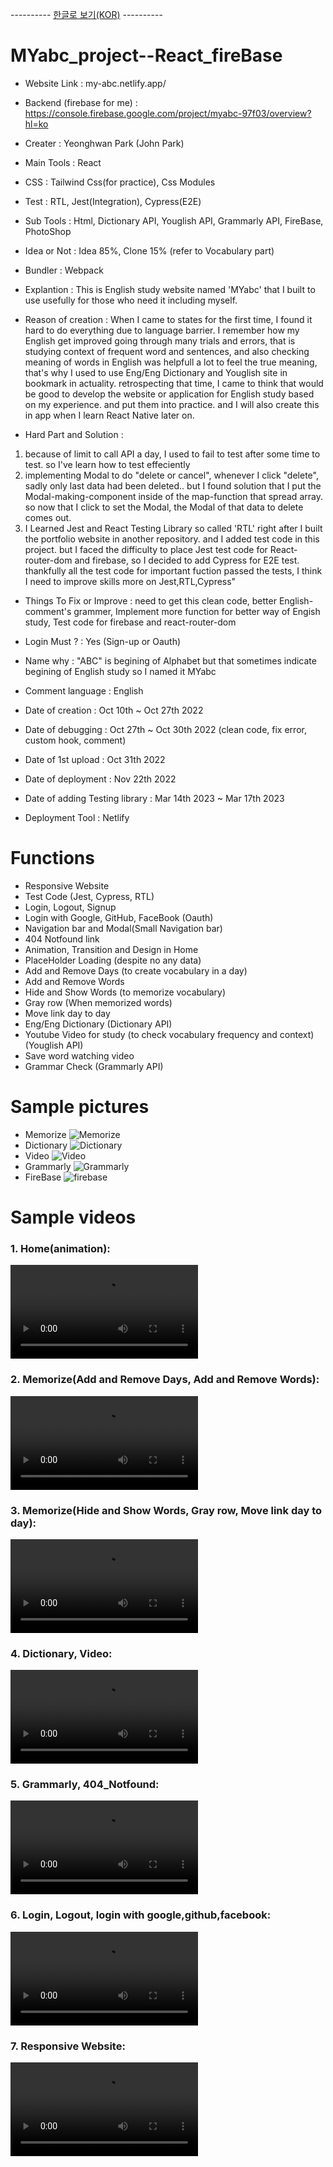 ---------- <a href="README_KOR.md">한글로 보기(KOR)</a> ----------
# MYabc_project--React_fireBase

- Website Link : my-abc.netlify.app/
- Backend (firebase for me) : https://console.firebase.google.com/project/myabc-97f03/overview?hl=ko

- Creater : Yeonghwan Park (John Park)
- Main Tools : React
- CSS : Tailwind Css(for practice), Css Modules
- Test : RTL, Jest(Integration), Cypress(E2E)
- Sub Tools : Html, Dictionary API, Youglish API, Grammarly API, FireBase, PhotoShop
- Idea or Not : Idea 85%, Clone 15% (refer to Vocabulary part)
- Bundler : Webpack
- Explantion :
  This is English study website named 'MYabc' that I built to use usefully for those who need it including myself.
- Reason of creation :
  When I came to states for the first time, I found it hard to do everything due to language barrier.
  I remember how my English get improved going through many trials and errors, that is studying context of frequent word and sentences,
  and also checking meaning of words in English was helpfull a lot to feel the true meaning,
  that's why I used to use Eng/Eng Dictionary and Youglish site in bookmark in actuality.
  retrospecting that time, I came to think that would be good to develop the website or application for English study based on my experience.
  and put them into practice. and I will also create this in app when I learn React Native later on.
  
- Hard Part and Solution :
1. because of limit to call API a day, I used to fail to test after some time to test. so I've learn how to test effeciently
2. implementing Modal to do "delete or cancel", whenever I click "delete", sadly only last data had been deleted.. but I found solution that I put the Modal-making-component inside of the map-function that spread array. so now that I click to set the Modal, the Modal of that data to delete comes out.
3. I Learned Jest and React Testing Library so called 'RTL' right after I built the portfolio website in another repository. and I added test code in this project. but I faced the difficulty to place Jest test code for React-router-dom and firebase, so I decided to add Cypress for E2E test. thankfully all the test code for important fuction passed the tests, I think I need to improve skills more on Jest,RTL,Cypress"

- Things To Fix or Improve : need to get this clean code, better English-comment's grammer, Implement more function for better way of Engish study, Test code for firebase and react-router-dom

- Login Must ? : Yes (Sign-up or Oauth)
- Name why : "ABC" is begining of Alphabet but that sometimes indicate begining of English study so I named it MYabc

- Comment language : English

- Date of creation : Oct 10th ~ Oct 27th 2022
- Date of debugging : Oct 27th ~ Oct 30th 2022 (clean code, fix error, custom hook, comment)
- Date of 1st upload : Oct 31th 2022
- Date of deployment : Nov 22th 2022
- Date of adding Testing library : Mar 14th 2023 ~ Mar 17th 2023
- Deployment Tool : Netlify

# Functions

- Responsive Website
- Test Code (Jest, Cypress, RTL)
- Login, Logout, Signup
- Login with Google, GitHub, FaceBook (Oauth)
- Navigation bar and Modal(Small Navigation bar)
- 404 Notfound link
- Animation, Transition and Design in Home
- PlaceHolder Loading (despite no any data)
- Add and Remove Days (to create vocabulary in a day)
- Add and Remove Words
- Hide and Show Words (to memorize vocabulary)
- Gray row (When memorized words)
- Move link day to day
- Eng/Eng Dictionary (Dictionary API)
- Youtube Video for study (to check vocabulary frequency and context) (Youglish API)
- Save word watching video
- Grammar Check (Grammarly API)

# Sample pictures

- Memorize
  ![Memorize](https://user-images.githubusercontent.com/106279616/199054212-1bd8130e-eea3-464c-a9c7-da1cda89983f.png)
- Dictionary
  ![Dictionary](https://user-images.githubusercontent.com/106279616/199054242-e7c3554e-a9b0-4a60-b113-b24017c0c362.png)
- Video
  ![Video](https://user-images.githubusercontent.com/106279616/199054266-3fd627b8-f399-47ab-9b14-1deb5df008f6.png)
- Grammarly
  ![Grammarly](https://user-images.githubusercontent.com/106279616/199054283-a6dfca30-ce8d-4cd6-babc-0eed9f2385ee.png)
- FireBase
  ![firebase](https://user-images.githubusercontent.com/106279616/199058144-14c6f042-3f23-4962-8616-5ba56c891354.jpg)

# Sample videos

<h3> 1. Home(animation): </h3>
<video src="https://user-images.githubusercontent.com/106279616/199087744-cd8b906d-ba6b-428e-8883-91c2e21b4265.mp4"></video>
<h3> 2. Memorize(Add and Remove Days, Add and Remove Words): </h3>
<video src="https://user-images.githubusercontent.com/106279616/199088027-eb52e16f-ce96-494d-88b2-f9147a9da9ca.mp4"></video>
<h3> 3. Memorize(Hide and Show Words, Gray row, Move link day to day): </h3>
<video src="https://user-images.githubusercontent.com/106279616/199088111-e918ee2c-9519-4da1-9b67-410800fd6096.mp4"></video>
<h3> 4. Dictionary, Video: </h3>
<video src="https://user-images.githubusercontent.com/106279616/199088254-461b05ad-fa3b-4fca-b823-797412cdb5c0.mp4"></video>
<h3> 5. Grammarly, 404_Notfound: </h3>
<video src="https://user-images.githubusercontent.com/106279616/199088297-e9049d25-520a-46d0-a640-0248ff0ca84f.mp4"></video>
<h3> 6. Login, Logout, login with google,github,facebook: </h3>
<video src="https://user-images.githubusercontent.com/106279616/199088453-87a07fe3-7c62-4490-b6f6-faa98385ad9c.mp4"></video>
<h3> 7. Responsive Website: </h3>
<video src="https://user-images.githubusercontent.com/106279616/199088711-705eb95a-1dd4-48f5-8047-a7056816f86d.mp4"></video>
